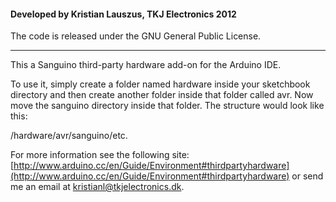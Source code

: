 #### Developed by Kristian Lauszus, TKJ Electronics 2012

The code is released under the GNU General Public License.
_________

This a Sanguino third-party hardware add-on for the Arduino IDE.

To use it, simply create a folder named hardware inside your sketchbook directory 
and then create another folder inside that folder called avr.
Now move the sanguino directory inside that folder. The structure would look like this:

/hardware/avr/sanguino/etc.


For more information see the following site: [http://www.arduino.cc/en/Guide/Environment#thirdpartyhardware](http://www.arduino.cc/en/Guide/Environment#thirdpartyhardware)
or send me an email at <a href="mailto:kristianl@tkjelectronics.dk?Subject=BalanduinoAndroidApp">kristianl@tkjelectronics.dk</a>.